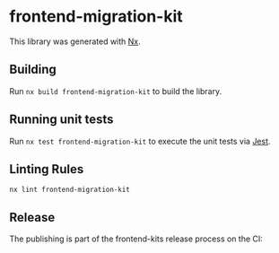 # frontend-migration-kit

This library was generated with [Nx](https://nx.dev).

## Building

Run `nx build frontend-migration-kit` to build the library.

## Running unit tests

Run `nx test frontend-migration-kit` to execute the unit tests via [Jest](https://jestjs.io).

## Linting Rules

```
nx lint frontend-migration-kit
```

## Release

The publishing is part of the frontend-kits release process on the CI:
